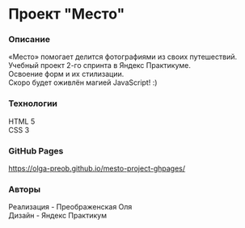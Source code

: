 # Проект "Место"

### Описание
«Место» помогает делится фотографиями из своих путешествий.   
Учебный проект 2-го спринта в Яндекс Практикуме.   
Освоение форм и их стилизации.   
Скоро будет оживлён магией JavaScript! :)

### Технологии
HTML 5   
CSS 3

### GitHub Pages
https://olga-preob.github.io/mesto-project-ghpages/

### Авторы
Реализация - Преображенская Оля   
Дизайн - Яндекс Практикум

